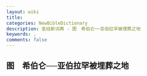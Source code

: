 ```yaml
---
layout: wiki
title: 
categories: NewBibleDictionary
description: 圣经新词典 - 图　希伯仑──亚伯拉罕被埋葬之地
keywords: , 
comments: false
---
```


## 图　希伯仑──亚伯拉罕被埋葬之地










